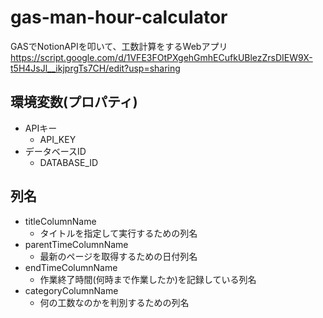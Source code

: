 # gas-man-hour-calculator
GASでNotionAPIを叩いて、工数計算をするWebアプリ  
https://script.google.com/d/1VFE3FOtPXgehGmhECufkUBlezZrsDIEW9X-t5H4JsJl__ikjprgTs7CH/edit?usp=sharing

## 環境変数(プロパティ)
- APIキー
  - API_KEY
- データベースID
  - DATABASE_ID

## 列名
- titleColumnName
  - タイトルを指定して実行するための列名
- parentTimeColumnName
  - 最新のページを取得するための日付列名
- endTimeColumnName
  - 作業終了時間(何時まで作業したか)を記録している列名
- categoryColumnName
  - 何の工数なのかを判別するための列名
